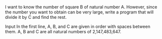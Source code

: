 I want to know the number of square B of natural number A. However, since the number you want to obtain can be very large, write a program that will divide it by C and find the rest.

Input
In the first line, A, B, and C are given in order with spaces between them. A, B and C are all natural numbers of 2,147,483,647.
